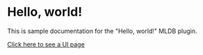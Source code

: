 # Hello, world! 

This is sample documentation for the "Hello, world!" MLDB plugin.

[Click here to see a UI page](../static/index.html)
